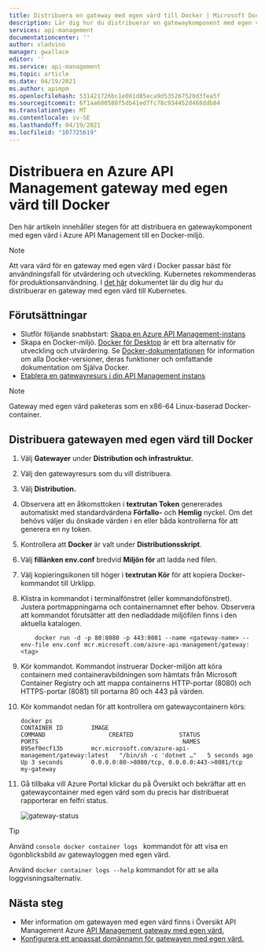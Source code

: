 ```yaml
---
title: Distribuera en gateway med egen värd till Docker | Microsoft Docs
description: Lär dig hur du distribuerar en gatewaykomponent med egen värd i Azure API Management Docker
services: api-management
documentationcenter: ''
author: vladvino
manager: gwallace
editor: ''
ms.service: api-management
ms.topic: article
ms.date: 04/19/2021
ms.author: apimpm
ms.openlocfilehash: 531421726bc1e081d85eca9d535267520d3fea5f
ms.sourcegitcommit: 6f1aa680588f5db41ed7fc78c934452d468ddb84
ms.translationtype: MT
ms.contentlocale: sv-SE
ms.lasthandoff: 04/19/2021
ms.locfileid: "107725619"
---
```

# <a name="deploy-an-azure-api-management-self-hosted-gateway-to-docker"></a>Distribuera en Azure API Management gateway med egen värd till Docker

Den här artikeln innehåller stegen för att distribuera en gatewaykomponent med egen värd i Azure API Management till en Docker-miljö.

> [!NOTE]
> Att vara värd för en gateway med egen värd i Docker passar bäst för användningsfall för utvärdering och utveckling. Kubernetes rekommenderas för produktionsanvändning. I [det här](how-to-deploy-self-hosted-gateway-kubernetes.md) dokumentet lär du dig hur du distribuerar en gateway med egen värd till Kubernetes.

## <a name="prerequisites"></a>Förutsättningar

- Slutför följande snabbstart: [Skapa en Azure API Management-instans](get-started-create-service-instance.md)
- Skapa en Docker-miljö. [Docker för Desktop](https://www.docker.com/products/docker-desktop) är ett bra alternativ för utveckling och utvärdering. Se [Docker-dokumentationen](https://docs.docker.com) för information om alla Docker-versioner, deras funktioner och omfattande dokumentation om Själva Docker.
- [Etablera en gatewayresurs i din API Management instans](api-management-howto-provision-self-hosted-gateway.md)

> [!NOTE]
> Gateway med egen värd paketeras som en x86-64 Linux-baserad Docker-container.

## <a name="deploy-the-self-hosted-gateway-to-docker"></a>Distribuera gatewayen med egen värd till Docker

1. Välj **Gatewayer** under **Distribution och infrastruktur.**
2. Välj den gatewayresurs som du vill distribuera.
3. Välj **Distribution.**
4. Observera att en åtkomsttoken i **textrutan Token** genererades automatiskt med standardvärdena **Förfallo-** och **Hemlig** nyckel. Om det behövs väljer du önskade värden i en eller båda kontrollerna för att generera en ny token.
5. Kontrollera att **Docker** är valt under **Distributionsskript**.
6. Välj **fillänken env.conf** bredvid **Miljön för** att ladda ned filen.
7. Välj  kopieringsikonen till höger i **textrutan Kör** för att kopiera Docker-kommandot till Urklipp.
8. Klistra in kommandot i terminalfönstret (eller kommandofönstret). Justera portmappningarna och containernamnet efter behov. Observera att kommandot förutsätter att den nedladdade miljöfilen finns i den aktuella katalogen.
   ```
       docker run -d -p 80:8080 -p 443:8081 --name <gateway-name> --env-file env.conf mcr.microsoft.com/azure-api-management/gateway:<tag>
   ```
9. Kör kommandot. Kommandot instruerar Docker-miljön att köra [](https://aka.ms/apim/sputnik/dhub) containern med containeravbildningen som hämtats från Microsoft Container Registry och att mappa containerns HTTP-portar (8080) och HTTPS-portar (8081) till portarna 80 och 443 på värden.
10. Kör kommandot nedan för att kontrollera om gatewaycontainern körs:
    ```console
    docker ps
    CONTAINER ID        IMAGE                                                 COMMAND                  CREATED             STATUS              PORTS                                         NAMES
    895ef0ecf13b        mcr.microsoft.com/azure-api-management/gateway:latest   "/bin/sh -c 'dotnet …"   5 seconds ago       Up 3 seconds        0.0.0.0:80->8080/tcp, 0.0.0.0:443->8081/tcp   my-gateway
    ```
10. Gå tillbaka vill Azure Portal klickar du på  Översikt och bekräftar att en gatewaycontainer med egen värd som du precis har distribuerat rapporterar en felfri status.

    ![gateway-status](media/how-to-deploy-self-hosted-gateway-docker/status.png)

> [!TIP]
> Använd <code>console docker container logs <gateway-name></code> kommandot för att visa en ögonblicksbild av gatewayloggen med egen värd.
>
> Använd <code>docker container logs --help</code> kommandot för att se alla loggvisningsalternativ.

## <a name="next-steps"></a>Nästa steg

* Mer information om gatewayen med egen värd finns i Översikt API Management Azure [API Management gateway med egen värd.](self-hosted-gateway-overview.md)
* [Konfigurera ett anpassat domännamn för gatewayen med egen värd.](api-management-howto-configure-custom-domain-gateway.md)
